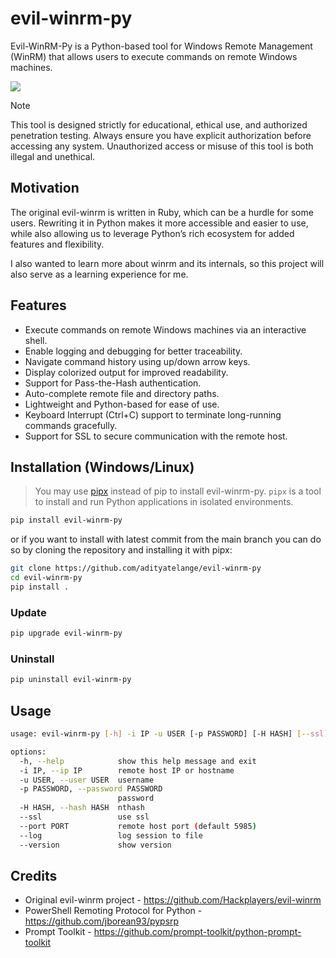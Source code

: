 # evil-winrm-py

Evil-WinRM-Py is a Python-based tool for Windows Remote Management (WinRM) that allows users to execute commands on remote Windows machines.

![](https://raw.githubusercontent.com/adityatelange/evil-winrm-py/refs/tags/v0.0.5/assets/terminal.png)

> [!NOTE]
> This tool is designed strictly for educational, ethical use, and authorized penetration testing. Always ensure you have explicit authorization before accessing any system. Unauthorized access or misuse of this tool is both illegal and unethical.

## Motivation

The original evil-winrm is written in Ruby, which can be a hurdle for some users. Rewriting it in Python makes it more accessible and easier to use, while also allowing us to leverage Python’s rich ecosystem for added features and flexibility.

I also wanted to learn more about winrm and its internals, so this project will also serve as a learning experience for me.

## Features

- Execute commands on remote Windows machines via an interactive shell.
- Enable logging and debugging for better traceability.
- Navigate command history using up/down arrow keys.
- Display colorized output for improved readability.
- Support for Pass-the-Hash authentication.
- Auto-complete remote file and directory paths.
- Lightweight and Python-based for ease of use.
- Keyboard Interrupt (Ctrl+C) support to terminate long-running commands gracefully.
- Support for SSL to secure communication with the remote host.

## Installation (Windows/Linux)

> You may use [pipx](https://pipx.pypa.io/stable/) instead of pip to install evil-winrm-py. `pipx` is a tool to install and run Python applications in isolated environments.

```bash
pip install evil-winrm-py
```

or if you want to install with latest commit from the main branch you can do so by cloning the repository and installing it with pipx:

```bash
git clone https://github.com/adityatelange/evil-winrm-py
cd evil-winrm-py
pip install .
```

### Update

```bash
pip upgrade evil-winrm-py
```

### Uninstall

```bash
pip uninstall evil-winrm-py
```

## Usage

```bash
usage: evil-winrm-py [-h] -i IP -u USER [-p PASSWORD] [-H HASH] [--ssl] [--port PORT] [--log] [--version]

options:
  -h, --help            show this help message and exit
  -i IP, --ip IP        remote host IP or hostname
  -u USER, --user USER  username
  -p PASSWORD, --password PASSWORD
                        password
  -H HASH, --hash HASH  nthash
  --ssl                 use ssl
  --port PORT           remote host port (default 5985)
  --log                 log session to file
  --version             show version
```

## Credits

- Original evil-winrm project - https://github.com/Hackplayers/evil-winrm
- PowerShell Remoting Protocol for Python - https://github.com/jborean93/pypsrp
- Prompt Toolkit - https://github.com/prompt-toolkit/python-prompt-toolkit
